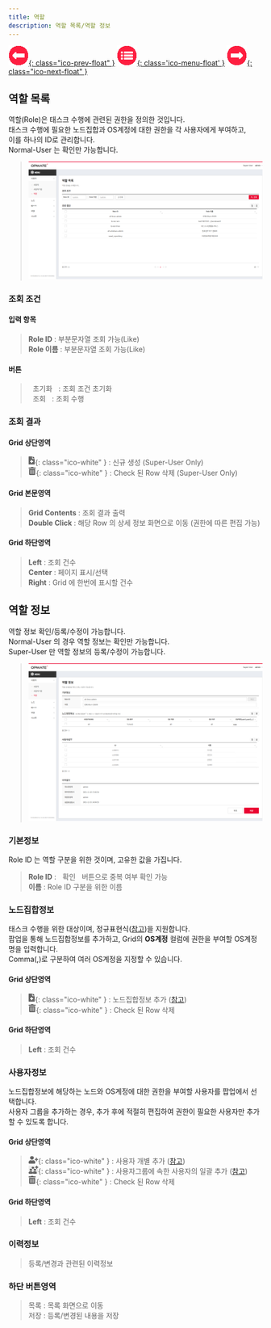 ```yaml
---
title: 역할
description: 역할 목록/역할 정보
---
```


<link rel="stylesheet" type="text/css" href="css/opme.css">

<!-- Defined -->
[role-lst]: img/role-lst.png
[role-dtl]: img/role-dtl.png
[ico-del]: img/icon/ico-del.png
[ico-add]: img/icon/ico-add.png
[ico-adduser]: img/icon/ico-adduser.png
[ico-addusergrp]: img/icon/ico-addusergrp.png
[popup-user]: PopupUser.md
[popup-usergrp]: PopupUserGroup.md
[popup-node]: PopupNode.md

<!-- Floating Menu -->
[prev]: UserGroup.html "사용자그룹"
[menu]: index.html "목차"
[next]: Node.html "노드"
[ico-prev]: img/icon/ico-prev.png
[ico-menu]: img/icon/ico-menu.png
[ico-next]: img/icon/ico-next.png
[![이전][ico-prev]{: class="ico-prev-float" }][prev]
[![목차][ico-menu]{: class='ico-menu-float' }][menu]
[![다음][ico-next]{: class="ico-next-float" }][next]


## 역할 목록
역할(Role)은 태스크 수행에 관련된 권한을 정의한 것입니다.  
태스크 수행에 필요한 노드집합과 OS계정에 대한 권한을 각 사용자에게 부여하고,  
이를 하나의 ID로 관리합니다.  
Normal-User 는 확인만 가능합니다.

> ![역할 목록][role-lst]

### 조회 조건

#### 입력 항목
> **Role ID** : 부분문자열 조회 가능(Like)   
> **Role 이름** : 부분문자열 조회 가능(Like)  

#### 버튼
> <kbd class="btn-gray">&nbsp;초기화&nbsp;</kbd> : 조회 조건 초기화  
> <kbd class="btn-red">&nbsp;조회&nbsp;</kbd> : 조회 수행  
 
### 조회 결과

#### Grid 상단영역  
> ![추가/등록][ico-add]{: class="ico-white" } : 신규 생성 (Super-User Only)  
> ![삭제][ico-del]{: class="ico-white" } : Check 된 Row 삭제 (Super-User Only)

#### Grid 본문영역
> **Grid Contents** : 조회 결과 출력  
> **Double Click** : 해당 Row 의 상세 정보 화면으로 이동 (권한에 따른 편집 가능)

#### Grid 하단영역
> **Left** : 조회 건수  
> **Center** : 페이지 표시/선택  
> **Right** : Grid 에 한번에 표시할 건수  

## 역할 정보
역할 정보 확인/등록/수정이 가능합니다.  
Normal-User 의 경우 역할 정보는 확인만 가능합니다.  
Super-User 만 역할 정보의 등록/수정이 가능합니다.  

> ![역할 정보][role-dtl]
 
### 기본정보
Role ID 는 역할 구분을 위한 것이며, 고유한 값을 가집니다.  

> **Role ID** : <kbd class="btn-gray">&nbsp;확인&nbsp;</kbd> 버튼으로 중복 여부 확인 가능    
> **이름** : Role ID 구분을 위한 이름

### 노드집합정보  
태스크 수행을 위한 대상이며, 정규표현식([참고](https://regexr.com))을 지원합니다.  
팝업을 통해 노드집합정보를 추가하고, Grid의 **OS계정** 컬럼에 권한을 부여할 OS계정명을 입력합니다.  
Comma(,)로 구분하여 여러 OS계정을 지정할 수 있습니다.


#### Grid 상단영역
> ![추가/등록][ico-add]{: class="ico-white" } : 노드집합정보 추가 ([참고][popup-node])  
> ![삭제][ico-del]{: class="ico-white" } : Check 된 Row 삭제

#### Grid 하단영역
> **Left** : 조회 건수

### 사용자정보
노드집합정보에 해당하는 노드와 OS계정에 대한 권한을 부여할 사용자를 팝업에서 선택합니다.  
사용자 그룹을 추가하는 경우, 추가 후에 적절히 편집하여 권한이 필요한 사용자만 추가할 수 있도록 합니다.

#### Grid 상단영역
> ![추가/등록][ico-adduser]{: class="ico-white" } : 사용자 개별 추가 ([참고][popup-user])  
> ![추가/등록][ico-addusergrp]{: class="ico-white" } : 사용자그룹에 속한 사용자의 일괄 추가 ([참고][popup-usergrp])  
> ![삭제][ico-del]{: class="ico-white" } : Check 된 Row 삭제

#### Grid 하단영역
> **Left** : 조회 건수

### 이력정보
> 등록/변경과 관련된 이력정보

### 하단 버튼영역
> <kbd class="btn-gray">목록</kbd> : 목록 화면으로 이동  
> <kbd class="btn-gray">저장</kbd> : 등록/변경된 내용을 저장  

